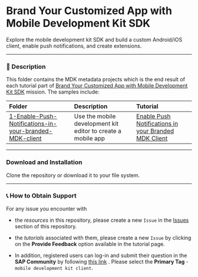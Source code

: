 # Brand Your Customized App with Mobile Development Kit SDK

Explore the mobile development kit SDK and build a custom Android/iOS client, enable push notifications, and create extensions.

---

### 📌 Description

This folder contains the MDK metadata projects which is the end result of each tutorial part of [Brand Your Customized App with Mobile Development Kit SDK](https://developers.sap.com/mission.mobile-dev-kit-brand.html) mission.
The samples include:

| Folder                                                                                                                                                                        | Description                                                  | Tutorial                                                                                                                              |
| :---------------------------------------------------------------------------------------------------------------------------------------------------------------------------- | :----------------------------------------------------------- | :------------------------------------------------------------------------------------------------------------------------------------ |
| [1-Enable-Push-Notifications-in-your-branded-MDK-client](/5-Brand-Your-Customized-App-with-Mobile-Development-Kit-SDK/1-Enable-Push-Notifications-in-your-branded-MDK-client) | Use the mobile development kit editor to create a mobile app | [Enable Push Notifications in your Branded MDK Client](https://developers.sap.com/tutorials/cp-mobile-dev-kit-push-customclient.html) |
---

### Download and Installation

Clone the repository or download it to your file system.

---

### 📞 How to Obtain Support

For any issue you encounter with

- the _resources_ in this repository, please create a new `Issue` in the [Issues](https://github.com/SAP/cloud-mdk-tutorial-samples/issues) section of this repository.
- the _tutorials_ associated with them, please create a new `Issue` by clicking on the **Provide Feedback** option available in the tutorial page.

- In addition, registered users can log-in and submit their question in the **SAP Community** by following [this link](https://answers.sap.com/questions/ask.html) .
  Please select the **Primary Tag** - `mobile development kit client`.
